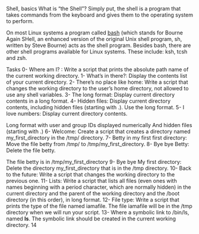 Shell, basics
What is “the Shell”?
Simply put, the shell is a program that takes commands from the keyboard and gives them to the operating system to perform.

On most Linux systems a program called [bash](https://linuxcommand.org/lc3_man_pages/bash1.html) (which stands for Bourne Again SHell, an enhanced version of the original Unix shell program, sh, written by Steve Bourne) acts as the shell program. Besides bash, there are other shell programs available for Linux systems. These include: ksh, tcsh and zsh.

Tasks
0- Where am I? : Write a script that prints the absolute path name of the current working directory.
1- What’s in there?: Display the contents list of your current directory.
2- There’s no place like home: Write a script that changes the working directory to the user’s home directory, not allowed to use any shell variables.
3- The long format: Display current directory contents in a long format.
4- Hidden files: Display current directory contents, including hidden files (starting with .). Use the long format.
5- I love numbers: Display current directory contents.

Long format
with user and group IDs displayed numerically
And hidden files (starting with .)
6- Welcome: Create a script that creates a directory named my_first_directory in the /tmp/ directory.
7- Betty in my first first directory: Move the file betty from /tmp/ to /tmp/my_first_directory.
8- Bye bye Betty: Delete the file betty.

The file betty is in /tmp/my_first_directory
9- Bye bye My first directory: Delete the directory my_first_directory that is in the /tmp directory.
10- Back to the future: Write a script that changes the working directory to the previous one.
11- Lists: Write a script that lists all files (even ones with names beginning with a period character, which are normally hidden) in the current directory and the parent of the working directory and the /boot directory (in this order), in long format.
12- File type: Write a script that prints the type of the file named iamafile. The file iamafile will be in the /tmp directory when we will run your script.
13- Where a symbolic link to /bin/ls, named __ls__. The symbolic link should be created in the current working directory.
14
